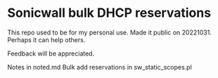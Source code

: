 # Sonicwall bulk DHCP reservations
This repo used to be for my personal use. Made it public on 20221031. Perhaps it can help others.

Feedback will be appreciated.

Notes in noted.md
Bulk add reservations in sw_static_scopes.pl
